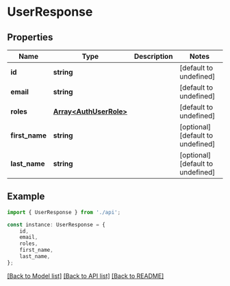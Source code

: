 # UserResponse


## Properties

Name | Type | Description | Notes
------------ | ------------- | ------------- | -------------
**id** | **string** |  | [default to undefined]
**email** | **string** |  | [default to undefined]
**roles** | [**Array&lt;AuthUserRole&gt;**](AuthUserRole.md) |  | [default to undefined]
**first_name** | **string** |  | [optional] [default to undefined]
**last_name** | **string** |  | [optional] [default to undefined]

## Example

```typescript
import { UserResponse } from './api';

const instance: UserResponse = {
    id,
    email,
    roles,
    first_name,
    last_name,
};
```

[[Back to Model list]](../README.md#documentation-for-models) [[Back to API list]](../README.md#documentation-for-api-endpoints) [[Back to README]](../README.md)
